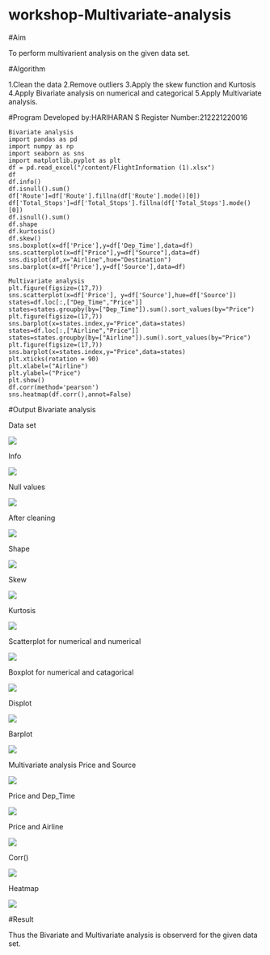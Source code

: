 # workshop-Multivariate-analysis

#Aim

To perform multivarient analysis on the given data set.

#Algorithm

1.Clean the data 
2.Remove outliers 
3.Apply the skew function and Kurtosis 
4.Apply Bivariate analysis on numerical and categorical 
5.Apply Multivariate analysis.

#Program
Developed by:HARIHARAN S
Register Number:212221220016

```
Bivariate analysis
import pandas as pd
import numpy as np
import seaborn as sns
import matplotlib.pyplot as plt
df = pd.read_excel("/content/FlightInformation (1).xlsx")
df
df.info()
df.isnull().sum()
df['Route']=df['Route'].fillna(df['Route'].mode()[0])
df['Total_Stops']=df['Total_Stops'].fillna(df['Total_Stops'].mode()[0])
df.isnull().sum()
df.shape
df.kurtosis()
df.skew()
sns.boxplot(x=df['Price'],y=df['Dep_Time'],data=df)
sns.scatterplot(x=df["Price"],y=df["Source"],data=df)
sns.displot(df,x="Airline",hue="Destination")
sns.barplot(x=df['Price'],y=df['Source'],data=df)

Multivariate analysis
plt.figure(figsize=(17,7))
sns.scatterplot(x=df['Price'], y=df['Source'],hue=df['Source'])
states=df.loc[:,["Dep_Time","Price"]]
states=states.groupby(by=["Dep_Time"]).sum().sort_values(by="Price")
plt.figure(figsize=(17,7))
sns.barplot(x=states.index,y="Price",data=states)
states=df.loc[:,["Airline","Price"]]
states=states.groupby(by=["Airline"]).sum().sort_values(by="Price")
plt.figure(figsize=(17,7))
sns.barplot(x=states.index,y="Price",data=states)
plt.xticks(rotation = 90)
plt.xlabel=("Airline")
plt.ylabel=("Price")
plt.show()
df.corr(method='pearson')
sns.heatmap(df.corr(),annot=False)
```
#Output
Bivariate analysis

Data set

![](https://raw.githubusercontent.com/Hariharan5354/workshop-Multivariate-analysis/main/21.png)

Info

![](https://raw.githubusercontent.com/Hariharan5354/workshop-Multivariate-analysis/main/22.png)


Null values

![](https://raw.githubusercontent.com/Hariharan5354/workshop-Multivariate-analysis/main/23.png)

After cleaning

![](https://raw.githubusercontent.com/Hariharan5354/workshop-Multivariate-analysis/main/24.png)

Shape

![](https://raw.githubusercontent.com/Hariharan5354/workshop-Multivariate-analysis/main/25.png)

Skew

![](https://raw.githubusercontent.com/Hariharan5354/workshop-Multivariate-analysis/main/26.png)

Kurtosis

![](https://raw.githubusercontent.com/Hariharan5354/workshop-Multivariate-analysis/main/27.png)


Scatterplot for numerical and numerical

![](https://raw.githubusercontent.com/Hariharan5354/workshop-Multivariate-analysis/main/28.png)


Boxplot for numerical and catagorical

![](https://raw.githubusercontent.com/Hariharan5354/workshop-Multivariate-analysis/main/29.png)

Displot

![](https://raw.githubusercontent.com/Hariharan5354/workshop-Multivariate-analysis/main/30.png)

Barplot

![](https://raw.githubusercontent.com/Hariharan5354/workshop-Multivariate-analysis/main/31.png)

Multivariate analysis Price and Source

![](https://raw.githubusercontent.com/Hariharan5354/workshop-Multivariate-analysis/main/32.png)

Price and Dep_Time

![](https://raw.githubusercontent.com/Hariharan5354/workshop-Multivariate-analysis/main/33.png)

Price and Airline

![](https://raw.githubusercontent.com/Hariharan5354/workshop-Multivariate-analysis/main/34.png)

Corr()

![](https://raw.githubusercontent.com/Hariharan5354/workshop-Multivariate-analysis/main/36.png)

Heatmap

![](https://raw.githubusercontent.com/Hariharan5354/workshop-Multivariate-analysis/main/37.png)

#Result

Thus the Bivariate and Multivariate analysis is observerd for the given data set.
